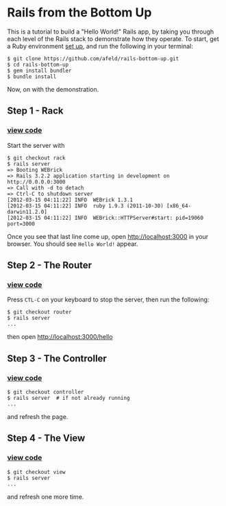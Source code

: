 # Rails from the Bottom Up

This is a tutorial to build a "Hello World!" Rails app, by taking you through each level of the Rails stack to demonstrate how they operate.  To start, get a Ruby environment [set up](http://ruby.railstutorial.org/ruby-on-rails-tutorial-book?version=3.2#sec:rubygems), and run the following in your terminal:

    $ git clone https://github.com/afeld/rails-bottom-up.git
    $ cd rails-bottom-up
    $ gem install bundler
    $ bundle install

Now, on with the demonstration.

## Step 1 - Rack

### [view code](https://github.com/afeld/rails-bottom-up/compare/base...rack#diff-0)

Start the server with

    $ git checkout rack
    $ rails server
    => Booting WEBrick
    => Rails 3.2.2 application starting in development on http://0.0.0.0:3000
    => Call with -d to detach
    => Ctrl-C to shutdown server
    [2012-03-15 04:11:22] INFO  WEBrick 1.3.1
    [2012-03-15 04:11:22] INFO  ruby 1.9.3 (2011-10-30) [x86_64-darwin11.2.0]
    [2012-03-15 04:11:22] INFO  WEBrick::HTTPServer#start: pid=19060 port=3000

Once you see that last line come up, open [http://localhost:3000](http://localhost:3000) in your browser.  You should see `Hello World!` appear.

## Step 2 - The Router

### [view code](https://github.com/afeld/rails-bottom-up/compare/base...router#diff-0)

Press `CTL-C` on your keyboard to stop the server, then run the following:

    $ git checkout router
    $ rails server
    ...

then open [http://localhost:3000/hello](http://localhost:3000/hello)

## Step 3 - The Controller

### [view code](https://github.com/afeld/rails-bottom-up/compare/base...controller#diff-0)

    $ git checkout controller
    $ rails server  # if not already running
    ...

and refresh the page.

## Step 4 - The View

### [view code](https://github.com/afeld/rails-bottom-up/compare/base...view#diff-0)

    $ git checkout view
    $ rails server
    ...

and refresh one more time.

